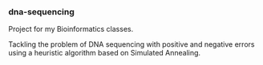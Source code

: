 ### dna-sequencing

Project for my Bioinformatics classes.

Tackling the problem of DNA sequencing with positive and negative errors using a heuristic algorithm
based on Simulated Annealing.
